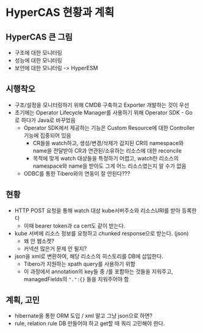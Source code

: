 # HyperCAS 현황과 계획

## HyperCAS 큰 그림

- 구조에 대한 모니터링
- 성능에 대한 모니터링
- 보안에 대한 모니터링 -> HyperESM

## 시행착오

- 구조/설정을 모니터링하기 위해 CMDB 구축하고 Exporter 개발하는 것이 우선
- 초기에는 Operator Lifecycle Manager를 사용하기 위해 Operator SDK - Go 로 하다가 Java로 바꾸었음
  - Operator SDK에서 제공하는 기능은 Custom Resource에 대한 Controller 기능에 집중되어 있음
    - CR들을 watch하고, 생성/변경/삭제가 감지된 CR의 namespace와 name을 전달받아 CR과 연관된/소유하는 리소스에 대한 reconcile
    - 목적에 맞게 watch 대상들을 특정하기 어렵고, watch한 리소스의 namespace와 name을 받아도 그게 어느 리소스였는지 알 수가 없음
  - ODBC를 통한 Tibero와의 연동이 잘 안된다???

## 현황

- HTTP POST 요청을 통해 watch 대상 kube서버주소와 리소스URI를 받아 등록한다
  - 이때 bearer token과 ca cert도 같이 받는다.
- kube 서버에 리소스 정보를 요청하고 chunked response으로 받는다. (json)
  - 왜 안 웹소켓?
  - 커넥션 많은거 문제 안 될지?
- json을 xml로 변환하여, 해당 리소스의 히스토리를 DB에 삽입한다.
  - Tibero가 지원하는 xpath query를 사용하기 위함
  - 이 과정에서 annotation의 key들 중 /를 포함하는 것들을 지워주고, managedFields의 `".":{}` 들을 지워주어야 함

## 계획, 고민

- hibernate을 통한 ORM 도입 / xml 말고 그냥 json으로 하면?
- rule, relation rule DB 만들어야 하고 get할 때 쿼리 고민해야 한다.
